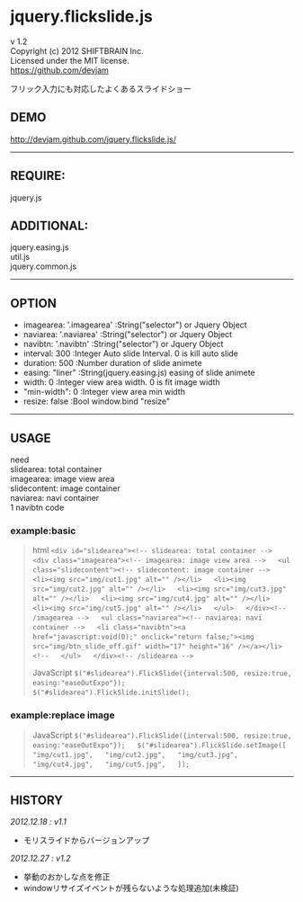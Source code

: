 jquery.flickslide.js
====================
v 1.2  
Copyright (c) 2012 SHIFTBRAIN Inc.  
Licensed under the MIT license.  
https://github.com/devjam  

フリック入力にも対応したよくあるスライドショー  

## DEMO
http://devjam.github.com/jquery.flickslide.js/

---

## REQUIRE:
jquery.js

## ADDITIONAL:
jquery.easing.js  
util.js  
jquery.common.js  

---

## OPTION
- imagearea: '.imagearea'		:String("selector") or Jquery Object
- naviarea: '.naviarea'			:String("selector") or Jquery Object
- navibtn: '.navibtn'				:String("selector") or Jquery Object
- interval: 300							:Integer	Auto slide Interval. 0 is kill auto slide
- duration: 500							:Number 	duration of slide animete
- easing: "liner"						:String(jquery.easing.js)		easing of slide animete
- width: 0									:Integer	view area width. 0 is fit image width
- "min-width": 0						:Integer	view area min width
- resize: false							:Bool			window.bind "resize"

---

## USAGE
need  
slidearea: total container  
imagearea: image view area  
slidecontent: image container  
naviarea: navi container  
1 navibtn code  

### example:basic
>  html
>  `
>      <div id="slidearea"><!-- slidearea: total container -->  
>  	    <div class="imagearea"><!-- imagearea: image view area -->  
>  		    <ul class="slidecontent"><!-- slidecontent: image container -->  
>  			    <li><img src="img/cut1.jpg" alt="" /></li>  
>  			    <li><img src="img/cut2.jpg" alt="" /></li>  
>  			    <li><img src="img/cut3.jpg" alt="" /></li>  
>  			    <li><img src="img/cut4.jpg" alt="" /></li>  
>  			    <li><img src="img/cut5.jpg" alt="" /></li>  
>  		    </ul>  
>  	    </div><!-- /imagearea -->  
>  	    <ul class="naviarea"><!-- naviarea: navi container -->  
>  		    <li class="navibtn"><a href="javascript:void(0);" onclick="return false;"><img src="img/btn_slide_off.gif" width="17" height="16" /></a></li><!--  
>  	    </ul>  
>      </div><!-- /slidearea -->  
>  `
>  
>  JavaScript
>  `
>      $("#slidearea").FlickSlide({interval:500, resize:true, easing:"easeOutExpo"});  
>      $("#slidearea").FlickSlide.initSlide();  
>  `

### example:replace image
>  JavaScript
>  `
>      $("#slidearea").FlickSlide({interval:500, resize:true, easing:"easeOutExpo"});  
>      $("#slidearea").FlickSlide.setImage([  
>  	    "img/cut1.jpg",  
>  	    "img/cut2.jpg",  
>  	    "img/cut3.jpg",  
>  	    "img/cut4.jpg",  
>  	    "img/cut5.jpg",  
>      ]);  
>  `

---

## HISTORY
_2012.12.18 : v1.1_
- モリスライドからバージョンアップ

_2012.12.27 : v1.2_
- 挙動のおかしな点を修正
- windowリサイズイベントが残らないような処理追加(未検証)